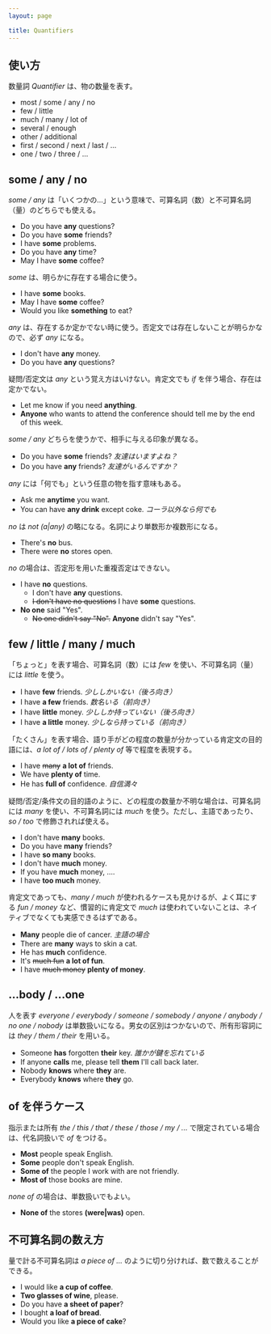 ```yaml
---
layout: page

title: Quantifiers
---
```


## 使い方

数量詞 _Quantifier_ は、物の数量を表す。

* most / some / any / no
* few / little
* much / many / lot of
* several / enough
* other / additional
* first / second / next / last / ...
* one / two / three / ...

## some / any / no

_some / any_ は「いくつかの...」という意味で、可算名詞（数）と不可算名詞（量）のどちらでも使える。

* Do you have __any__ questions?
* Do you have __some__ friends?
* I have __some__ problems.
* Do you have __any__ time?
* May I have __some__ coffee?

_some_ は、明らかに存在する場合に使う。

* I have __some__ books.
* May I have __some__ coffee?
* Would you like __something__ to eat?

_any_ は、存在するか定かでない時に使う。否定文では存在しないことが明らかなので、必ず _any_ になる。

* I don't have __any__ money.
* Do you have __any__ questions?

疑問/否定文は _any_ という覚え方はいけない。肯定文でも _if_ を伴う場合、存在は定かでない。

* Let me know if you need __anything__.
* __Anyone__ who wants to attend the conference should tell me by the end of this week.

_some / any_ どちらを使うかで、相手に与える印象が異なる。

* Do you have __some__ friends? _友達はいますよね？_
* Do you have __any__ friends? _友達がいるんですか？_

_any_ には「何でも」という任意の物を指す意味もある。

* Ask me __anytime__ you want.
* You can have __any drink__ except coke. _コーラ以外なら何でも_

_no_ は _not (a|any)_ の略になる。名詞により単数形か複数形になる。

* There's __no__ bus.
* There were __no__ stores open.

_no_ の場合は、否定形を用いた重複否定はできない。

* I have __no__ questions.
  * I don't have __any__ questions.
  * <del>I don't have no questions</del> I have __some__ questions.
* __No one__ said "Yes".
  * <del>No one didn't say "No".</del> __Anyone__ didn't say "Yes".

## few / little / many / much

「ちょっと」を表す場合、可算名詞（数）には _few_ を使い、不可算名詞（量）には _little_ を使う。

* I have __few__ friends. _少ししかいない（後ろ向き）_
* I have __a few__ friends. _数名いる（前向き）_
* I have __little__ money. _少ししか持っていない（後ろ向き）_
* I have __a little__ money. _少しなら持っている（前向き）_

「たくさん」を表す場合、語り手がどの程度の数量が分かっている肯定文の目的語には、_a lot of / lots of / plenty of_ 等で程度を表現する。

* I have <del>many</del> __a lot of__ friends.
* We have __plenty of__ time.
* He has __full of__ confidence. _自信満々_

疑問/否定/条件文の目的語のように、どの程度の数量か不明な場合は、可算名詞には _many_ を使い、不可算名詞には _much_ を使う。ただし、主語であったり、_so / too_ で修飾されれば使える。

* I don't have __many__ books.
* Do you have __many__ friends?
* I have __so many__ books.
* I don't have __much__ money.
* If you have __much__ money, ....
* I have __too much__ money.

肯定文であっても、_many / much_ が使われるケースも見かけるが、よく耳にする _fun / money_ など、慣習的に肯定文で _much_ は使われていないことは、ネイティブでなくても実感できるはずである。

* __Many__ people die of cancer. _主語の場合_
* There are __many__ ways to skin a cat.
* He has __much__ confidence.
* It's <del>much fun</del> __a lot of fun__.
* I have <del>much money</del> __plenty of money__.

## ...body / ...one

人を表す _everyone / everybody / someone / somebody / anyone / anybody / no one / nobody_ は単数扱いになる。男女の区別はつかないので、所有形容詞には _they / them / their_ を用いる。

* Someone __has__ forgotten __their__ key. _誰かが鍵を忘れている_
* If anyone __calls__ me, please tell __them__ I'll call back later.
* Nobody __knows__ where __they__ are.
* Everybody __knows__ where __they__ go.

## of を伴うケース

指示または所有 _the / this / that / these / those / my / ..._ で限定されている場合は、代名詞扱いで _of_ をつける。

* __Most__ people speak English.
* __Some__ people don't speak English.
* __Some of__ the people I work with are not friendly.
* __Most of__ those books are mine.

_none of_ の場合は、単数扱いでもよい。

* __None of__ the stores __(were|was)__ open.

## 不可算名詞の数え方

量で計る不可算名詞は _a piece of ..._ のように切り分ければ、数で数えることができる。

* I would like __a cup of coffee__.
* __Two glasses of wine__, please.
* Do you have __a sheet of paper__?
* I bought __a loaf of bread__.
* Would you like __a piece of cake__?

